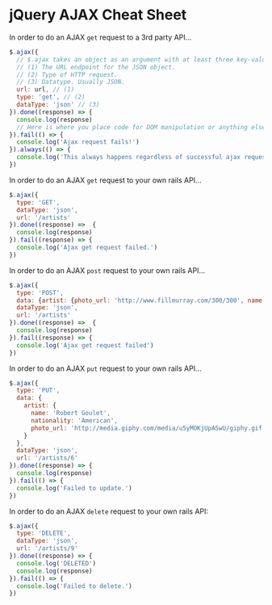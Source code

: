 # jQuery AJAX Cheat Sheet

In order to do an AJAX `get` request to a 3rd party API...

```javascript
$.ajax({
  // $.ajax takes an object as an argument with at least three key-value pairs...
  // (1) The URL endpoint for the JSON object.
  // (2) Type of HTTP request.
  // (3) Datatype. Usually JSON.
  url: url, // (1)
  type: 'get', // (2)
  dataType: 'json' // (3)
}).done((response) => {
  console.log(response)
  // Here is where you place code for DOM manipulation or anything else you'd like to do with the response
}).fail(() => {
  console.log('Ajax request fails!')
}).always(() => {
  console.log('This always happens regardless of successful ajax request or not.')
})
```

In order to do an AJAX `get` request to your own rails API...

```javascript
$.ajax({
  type: 'GET',
  dataType: 'json',
  url: '/artists'
}).done((response) =>  {
  console.log(response)
}).fail((response) => {
  console.log('Ajax get request failed.')
})
```

In order to do an AJAX `post` request to your own rails API...
```javascript
$.ajax({
  type: 'POST',
  data: {artist: {photo_url: 'http://www.fillmurray.com/300/300', name: 'Fill Murray', nationality: 'Fillish'}},
  dataType: 'json',
  url: '/artists'
}).done((response) =>  {
  console.log(response)
}).fail((response) => {
  console.log('Ajax get request failed')
})
```

In order to do an AJAX `put` request to your own rails API...

```javascript
$.ajax({
  type: 'PUT',
  data: {
    artist: {
      name: 'Robert Goulet',
      nationality: 'American',
      photo_url: 'http://media.giphy.com/media/u5yMOKjUpASwU/giphy.gif'
    }
  },
  dataType: 'json',
  url: '/artists/6'
}).done((response) => {
  console.log(response)
}).fail(() => {
  console.log('Failed to update.')
})
```

In order to do an AJAX `delete` request to your own rails API:

```javascript
$.ajax({
  type: 'DELETE',
  dataType: 'json',
  url: '/artists/9'
}).done((response) => {
  console.log('DELETED')
  console.log(response)
}).fail(() => {
  console.log('Failed to delete.')
})
```
